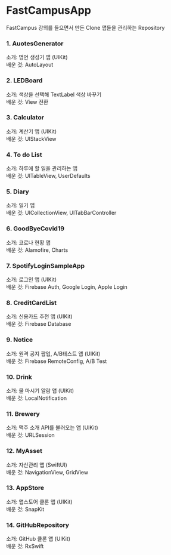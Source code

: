 # FastCampusApp
FastCampus 강의를 들으면서 만든 Clone 앱들을 관리하는 Repository

### 1. AuotesGenerator  
소개: 명언 생성기 앱 (UIKit)  
배운 것: AutoLayout
### 2. LEDBoard
소개: 색상을 선택해 TextLabel 색상 바꾸기  
배운 것: View 전환
### 3. Calculator  
소개: 계산기 앱 (UIKit)  
배운 것: UIStackView
### 4. To do List
소개: 하루에 할 일을 관리하는 앱  
배운 것: UITableView, UserDefaults
### 5. Diary
소개: 일기 앱  
배운 것: UICollectionView, UITabBarController
### 6. GoodByeCovid19
소개: 코로나 현황 앱  
배운 것: Alamofire, Charts
### 7. SpotifyLoginSampleApp  
소개: 로그인 앱 (UIKit)  
배운 것: Firebase Auth, Google Login, Apple Login
### 8. CreditCardList  
소개: 신용카드 추천 앱 (UIKit)  
배운 것: Firebase Database
### 9. Notice  
소개: 원격 공지 팝업, A/B테스트 앱 (UIKit)  
배운 것: Firebase RemoteConfig, A/B Test
### 10. Drink  
소개: 물 마시기 알람 앱 (UIKit)  
배운 것: LocalNotification
### 11. Brewery  
소개: 맥주 소개 API를 불러오는 앱 (UIKit)  
배운 것: URLSession
### 12. MyAsset  
소개: 자산관리 앱 (SwiftUI)  
배운 것: NavigationView, GridView
### 13. AppStore  
소개: 앱스토어 클론 앱 (UIKit)  
배운 것: SnapKit
### 14. GitHubRepository  
소개: GitHub 클론 앱 (UIKit)  
배운 것: RxSwift
